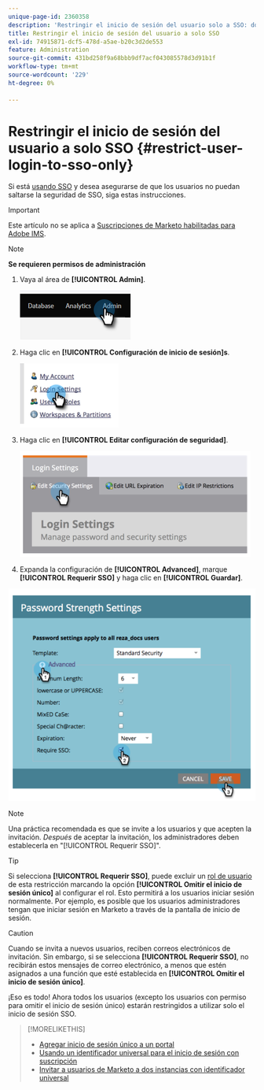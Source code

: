 ```yaml
---
unique-page-id: 2360358
description: 'Restringir el inicio de sesión del usuario solo a SSO: documentos de Marketo, documentación del producto'
title: Restringir el inicio de sesión del usuario a solo SSO
exl-id: 74915871-dcf5-478d-a5ae-b20c3d2de553
feature: Administration
source-git-commit: 431bd258f9a68bbb9df7acf043085578d3d91b1f
workflow-type: tm+mt
source-wordcount: '229'
ht-degree: 0%

---
```


# Restringir el inicio de sesión del usuario a solo SSO {#restrict-user-login-to-sso-only}

Si está [usando SSO](/help/marketo/product-docs/administration/additional-integrations/add-single-sign-on-to-a-portal.md) y desea asegurarse de que los usuarios no puedan saltarse la seguridad de SSO, siga estas instrucciones.

>[!IMPORTANT]
>
>Este artículo no se aplica a [Suscripciones de Marketo habilitadas para Adobe IMS](/help/marketo/product-docs/administration/marketo-with-adobe-identity/adobe-identity-management-overview.md).

>[!NOTE]
>
>**Se requieren permisos de administración**

1. Vaya al área de **[!UICONTROL Admin]**.

   ![](assets/restrict-user-login-to-sso-only-1.png)

1. Haga clic en **[!UICONTROL Configuración de inicio de sesión]s**.

   ![](assets/restrict-user-login-to-sso-only-2.png)

1. Haga clic en **[!UICONTROL Editar configuración de seguridad]**.

   ![](assets/restrict-user-login-to-sso-only-3.png)

1. Expanda la configuración de **[!UICONTROL Advanced]**, marque **[!UICONTROL Requerir SSO]** y haga clic en **[!UICONTROL Guardar]**.

![](assets/restrict-user-login-to-sso-only-4.png)

>[!NOTE]
>
>Una práctica recomendada es que se invite a los usuarios y que acepten la invitación. _Después_ de aceptar la invitación, los administradores deben establecerla en &quot;[!UICONTROL Requerir SSO]&quot;.

>[!TIP]
>
>Si selecciona **[!UICONTROL Requerir SSO]**, puede excluir un [rol de usuario](/help/marketo/product-docs/administration/users-and-roles/create-delete-edit-and-change-a-user-role.md) de esta restricción marcando la opción **[!UICONTROL Omitir el inicio de sesión único]** al configurar el rol. Esto permitirá a los usuarios iniciar sesión normalmente. Por ejemplo, es posible que los usuarios administradores tengan que iniciar sesión en Marketo a través de la pantalla de inicio de sesión.

>[!CAUTION]
>
>Cuando se invita a nuevos usuarios, reciben correos electrónicos de invitación. Sin embargo, si se selecciona **[!UICONTROL Requerir SSO]**, no recibirán estos mensajes de correo electrónico, a menos que estén asignados a una función que esté establecida en **[!UICONTROL Omitir el inicio de sesión único]**.

¡Eso es todo! Ahora todos los usuarios (excepto los usuarios con permiso para omitir el inicio de sesión único) estarán restringidos a utilizar solo el inicio de sesión SSO.

>[!MORELIKETHIS]
>
>* [Agregar inicio de sesión único a un portal](/help/marketo/product-docs/administration/additional-integrations/add-single-sign-on-to-a-portal.md)
>* [Usando un identificador universal para el inicio de sesión con suscripción](/help/marketo/product-docs/administration/settings/using-a-universal-id-for-subscription-login.md)
>* [Invitar a usuarios de Marketo a dos instancias con identificador universal](https://nation.marketo.com/t5/Knowledgebase/Inviting-Marketo-Users-to-Two-Instances-with-Universal-ID-UID/ta-p/251122)
